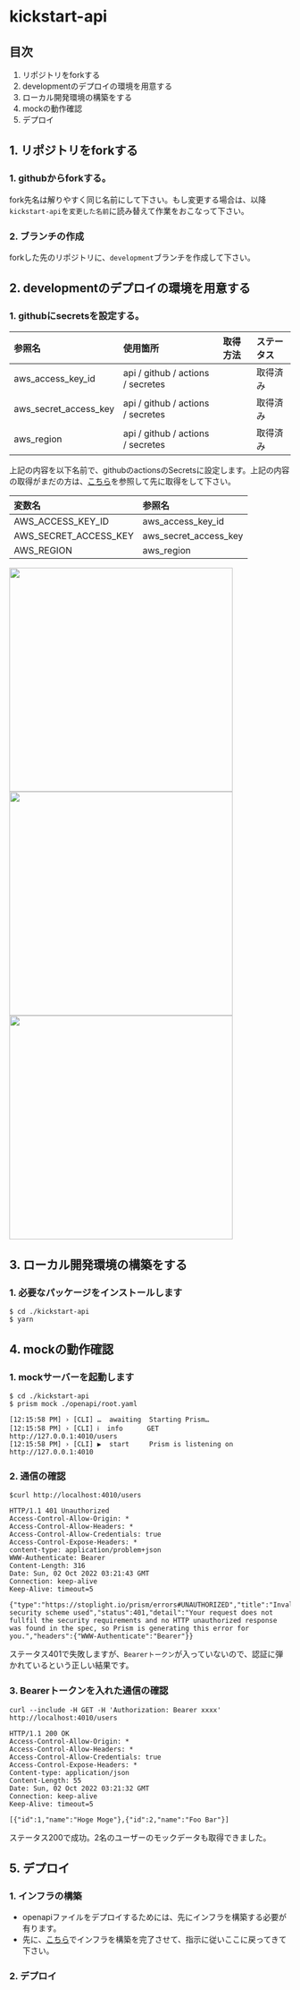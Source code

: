 # kickstart-api

## 目次
1. リポジトリをforkする
2. developmentのデプロイの環境を用意する
3. ローカル開発環境の構築をする
4. mockの動作確認
5. デプロイ

## 1. リポジトリをforkする
### 1. githubからforkする。
fork先名は解りやすく同じ名前にして下さい。もし変更する場合は、以降`kickstart-api`を`変更した名前`に読み替えて作業をおこなって下さい。

### 2. ブランチの作成
forkした先のリポジトリに、`development`ブランチを作成して下さい。

## 2. developmentのデプロイの環境を用意する
### 1. githubにsecretsを設定する。

| 参照名 | 使用箇所 | 取得方法 | ステータス |
| :--- | :--- | :--- | :--- |
| aws_access_key_id | api / github / actions / secretes |  | 取得済み |
| aws_secret_access_key | api / github / actions / secretes |  | 取得済み |
| aws_region | api / github / actions / secretes |  | 取得済み |

上記の内容を以下名前で、githubのactionsのSecretsに設定します。上記の内容の取得がまだの方は、[こちら](https://github.com/yokohama/kickstart/blob/main/README.md#kickstart-1)を参照して先に取得をして下さい。

| 変数名 | 参照名 |
| :--- | :--- |
| AWS_ACCESS_KEY_ID | aws_access_key_id |
| AWS_SECRET_ACCESS_KEY | aws_secret_access_key |
| AWS_REGION | aws_region |

<img src="https://user-images.githubusercontent.com/1023421/193436088-07c7bf0d-5f06-4006-affb-13172e458949.png" width="400">

<img src="https://user-images.githubusercontent.com/1023421/193436108-65696dc7-ea34-4d03-967e-7f04182aadb3.png" width="400">

<img src="https://user-images.githubusercontent.com/1023421/193436277-18b88ba9-9bba-4d7f-9fd7-3f935c39a03d.png" width="400">

## 3. ローカル開発環境の構築をする
### 1. 必要なパッケージをインストールします
```
$ cd ./kickstart-api
$ yarn
```

## 4. mockの動作確認
### 1. mockサーバーを起動します
```
$ cd ./kickstart-api
$ prism mock ./openapi/root.yaml

[12:15:58 PM] › [CLI] …  awaiting  Starting Prism…
[12:15:58 PM] › [CLI] ℹ  info      GET        http://127.0.0.1:4010/users
[12:15:58 PM] › [CLI] ▶  start     Prism is listening on http://127.0.0.1:4010
```

### 2. 通信の確認
```
$curl http://localhost:4010/users

HTTP/1.1 401 Unauthorized
Access-Control-Allow-Origin: *
Access-Control-Allow-Headers: *
Access-Control-Allow-Credentials: true
Access-Control-Expose-Headers: *
content-type: application/problem+json
WWW-Authenticate: Bearer
Content-Length: 316
Date: Sun, 02 Oct 2022 03:21:43 GMT
Connection: keep-alive
Keep-Alive: timeout=5

{"type":"https://stoplight.io/prism/errors#UNAUTHORIZED","title":"Invalid security scheme used","status":401,"detail":"Your request does not fullfil the security requirements and no HTTP unauthorized response was found in the spec, so Prism is generating this error for you.","headers":{"WWW-Authenticate":"Bearer"}}
```
ステータス401で失敗しますが、`Bearerトークン`が入っていないので、認証に弾かれているという正しい結果です。

### 3. Bearerトークンを入れた通信の確認
```
curl --include -H GET -H 'Authorization: Bearer xxxx' http://localhost:4010/users

HTTP/1.1 200 OK
Access-Control-Allow-Origin: *
Access-Control-Allow-Headers: *
Access-Control-Allow-Credentials: true
Access-Control-Expose-Headers: *
Content-type: application/json
Content-Length: 55
Date: Sun, 02 Oct 2022 03:21:32 GMT
Connection: keep-alive
Keep-Alive: timeout=5

[{"id":1,"name":"Hoge Moge"},{"id":2,"name":"Foo Bar"}]
```
ステータス200で成功。2名のユーザーのモックデータも取得できました。

## 5. デプロイ
### 1. インフラの構築
- openapiファイルをデプロイするためには、先にインフラを構築する必要が有ります。
- 先に、[こちら](https://github.com/yokohama/kickstart-cdk)でインフラを構築を完了させて、指示に従いここに戻ってきて下さい。

<a id="kickstart-api-5-2" />

### 2. デプロイ


